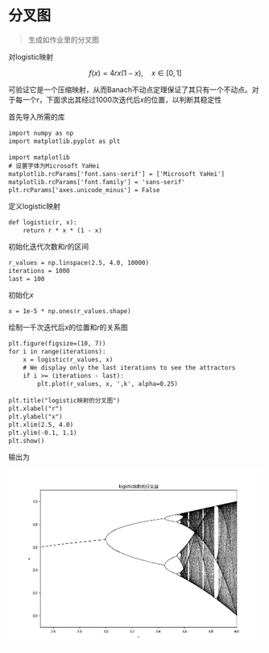 # 分叉图

> 生成如作业里的分叉图

对logistic映射

$$
f(x) = 4rx(1-x),\quad x\in [0,1]
$$

可验证它是一个压缩映射，从而Banach不动点定理保证了其只有一个不动点。对于每一个$r$，下面求出其经过$1000$次迭代后$x$的位置，以判断其稳定性

首先导入所需的库

```{.python .copy}
import numpy as np
import matplotlib.pyplot as plt

import matplotlib
# 设置字体为Microsoft YaHei
matplotlib.rcParams['font.sans-serif'] = ['Microsoft YaHei']
matplotlib.rcParams['font.family'] = 'sans-serif'
plt.rcParams['axes.unicode_minus'] = False
```

定义logistic映射

```{.python .copy}
def logistic(r, x):
    return r * x * (1 - x)
```

初始化迭代次数和$r$的区间

```{.python .copy}
r_values = np.linspace(2.5, 4.0, 10000)
iterations = 1000
last = 100
```

初始化$x$

```{.python .copy}
x = 1e-5 * np.ones(r_values.shape)
```


绘制一千次迭代后$x$的位置和$r$的关系图

```{.python .copy}
plt.figure(figsize=(10, 7))
for i in range(iterations):
    x = logistic(r_values, x)
    # We display only the last iterations to see the attractors
    if i >= (iterations - last):
        plt.plot(r_values, x, ',k', alpha=0.25)

plt.title("logistic映射的分叉图")
plt.xlabel("r")
plt.ylabel("x")
plt.xlim(2.5, 4.0)
plt.ylim(-0.1, 1.1)
plt.show()
```

输出为

![](../../../../assets/images/physics/computational_physics/root/2.png)
